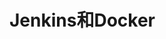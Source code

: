 

# Jenkins和Docker

<!-- 
**** docker安装jenkins
https://blog.csdn.net/aiwangtingyun/article/details/123523669
访问时出现无法访问，点击叉号  

docker run -d \
    -p 8888:8080 \
    -p 50000:50000 \
    -v /usr/work/dockerMount/jenkins:/var/jenkins_home \
    -v /etc/localtime:/etc/localtime \
    --restart=always \
    --name=jenkins \
    jenkins/jenkins


Jenkins +Docker+Git 实现自动部署
https://www.cnblogs.com/seanRay/p/15126859.html
Jenkins+Docker 一键自动化部署 SpringBoot 项目 
https://mp.weixin.qq.com/s/C7o0SDNW-rajE0FywGGbTQ

云服务器中安装docker+jenkins部署接口自动化测试(java)
https://blog.csdn.net/m0_50026910/article/details/124114199

-->



<!-- 
***  
docker使用dockerFile自定义Jenkins
使用docker来启动jenkins才发现里面有一大堆坑，每次都要安装maven、jdk太麻烦。于是写了个dockerfile，一键生成装有maven、jdk1.8、jenkins的镜像。  
https://blog.csdn.net/qq_35031494/article/details/125426380

-->
